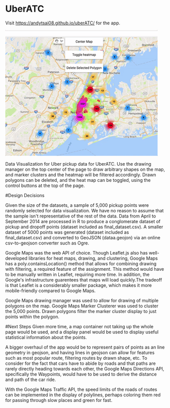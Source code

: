 # UberATC
Visit https://andytsai08.github.io/uberATC/ for the app.

![alt tag](https://github.com/andytsai08/uberATC/blob/master/uberATC.gif)

Data Visualization for Uber pickup data for UberATC. Use the drawing manager on the top center of the page to draw arbitrary shapes on the map, and marker clusters and the heatmap will be filtered accordingly. Drawn polygons can be deleted, and the heat map can be toggled, using the control buttons at the top of the page. 

#Design Decisions

Given the size of the datasets, a sample of 5,000 pickup points were randomly selected for data visualization. We have no reason to assume that the sample isn't representative of the rest of the data. Data from April to September 2014 are processed in R to produce a conglomerate dataset of pickup and dropoff points (dataset included as final_dataset.csv). A smaller dataset of 5000 points was generated (dataset included as final_dataset.csv) and converted to GeoJSON (dataa.geojon) via an online csv-to-geojson converter such as Ogre. 

Google Maps was the web API of choice. Though Leaflet.js also has well-developed libraries for heat maps, drawing, and clustering, Google Maps has a poly.containsLocation() method that allows for combining drawing with filtering, a required feature of the assignment. This method would have to be manually written in Leaflet, requiring more time. In addition, the Google's infrastructure guarentees that maps will load quickly.The tradeoff is that Leaflet is a considerably smaller package, which makes it more mobile-friendly compared to Google Maps.

Google Maps drawing manager was used to allow for drawing of multiple polygons on the map. Google Maps Marker Clusterer was used to cluster the 5,000 points. Drawn polygons filter the marker cluster display to just points within the polygon.

#Next Steps
Given more time, a map container not taking up the whole page would be used, and a display panel would be used to display useful statistical information about the points. 

A bigger overhaul of the app would be to represent pairs of points as an line geometry in geojson, and having lines in geojson can allow for features such as most popular route, filtering routes by drawn shape, etc. To consider for the fact that cars have to abide by roads and that paths are rarely directly heading towards each other, the Google Maps Directions API, specifically the Waypoints, would have to be used to derive the distance and path of the car ride.

With the Google Maps Traffic API, the speed limits of the roads of routes can be implemented in the display of polylines, perhaps coloring them red for passing through slow places and green for fast.
